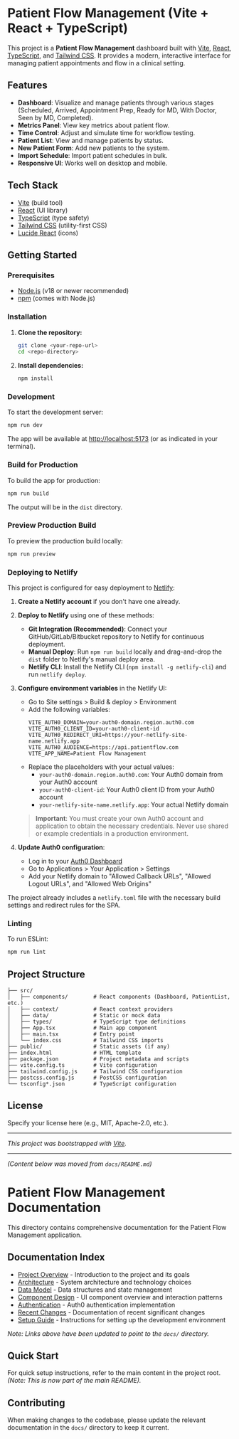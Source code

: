 # Patient Flow Management (Vite + React + TypeScript)

This project is a **Patient Flow Management** dashboard built with [Vite](https://vitejs.dev/), [React](https://react.dev/), [TypeScript](https://www.typescriptlang.org/), and [Tailwind CSS](https://tailwindcss.com/). It provides a modern, interactive interface for managing patient appointments and flow in a clinical setting.

## Features
- **Dashboard**: Visualize and manage patients through various stages (Scheduled, Arrived, Appointment Prep, Ready for MD, With Doctor, Seen by MD, Completed).
- **Metrics Panel**: View key metrics about patient flow.
- **Time Control**: Adjust and simulate time for workflow testing.
- **Patient List**: View and manage patients by status.
- **New Patient Form**: Add new patients to the system.
- **Import Schedule**: Import patient schedules in bulk.
- **Responsive UI**: Works well on desktop and mobile.

## Tech Stack
- [Vite](https://vitejs.dev/) (build tool)
- [React](https://react.dev/) (UI library)
- [TypeScript](https://www.typescriptlang.org/) (type safety)
- [Tailwind CSS](https://tailwindcss.com/) (utility-first CSS)
- [Lucide React](https://lucide.dev/) (icons)

## Getting Started

### Prerequisites
- [Node.js](https://nodejs.org/) (v18 or newer recommended)
- [npm](https://www.npmjs.com/) (comes with Node.js)

### Installation
1. **Clone the repository:**
   ```bash
   git clone <your-repo-url>
   cd <repo-directory>
   ```
2. **Install dependencies:**
   ```bash
   npm install
   ```

### Development
To start the development server:
```bash
npm run dev
```
The app will be available at [http://localhost:5173](http://localhost:5173) (or as indicated in your terminal).

### Build for Production
To build the app for production:
```bash
npm run build
```
The output will be in the `dist` directory.

### Preview Production Build
To preview the production build locally:
```bash
npm run preview
```

### Deploying to Netlify
This project is configured for easy deployment to [Netlify](https://www.netlify.com/):

1. **Create a Netlify account** if you don't have one already.

2. **Deploy to Netlify** using one of these methods:
   - **Git Integration (Recommended)**: Connect your GitHub/GitLab/Bitbucket repository to Netlify for continuous deployment.
   - **Manual Deploy**: Run `npm run build` locally and drag-and-drop the `dist` folder to Netlify's manual deploy area.
   - **Netlify CLI**: Install the Netlify CLI (`npm install -g netlify-cli`) and run `netlify deploy`.

3. **Configure environment variables** in the Netlify UI:
   - Go to Site settings > Build & deploy > Environment
   - Add the following variables:
     ```
     VITE_AUTH0_DOMAIN=your-auth0-domain.region.auth0.com
     VITE_AUTH0_CLIENT_ID=your-auth0-client-id
     VITE_AUTH0_REDIRECT_URI=https://your-netlify-site-name.netlify.app
     VITE_AUTH0_AUDIENCE=https://api.patientflow.com
     VITE_APP_NAME=Patient Flow Management
     ```
   - Replace the placeholders with your actual values:
     - `your-auth0-domain.region.auth0.com`: Your Auth0 domain from your Auth0 account
     - `your-auth0-client-id`: Your Auth0 client ID from your Auth0 account
     - `your-netlify-site-name.netlify.app`: Your actual Netlify domain

   > **Important**: You must create your own Auth0 account and application to obtain the necessary credentials. Never use shared or example credentials in a production environment.

4. **Update Auth0 configuration**:
   - Log in to your [Auth0 Dashboard](https://manage.auth0.com/)
   - Go to Applications > Your Application > Settings
   - Add your Netlify domain to "Allowed Callback URLs", "Allowed Logout URLs", and "Allowed Web Origins"

The project already includes a `netlify.toml` file with the necessary build settings and redirect rules for the SPA.

### Linting
To run ESLint:
```bash
npm run lint
```

## Project Structure
```
├── src/
│   ├── components/        # React components (Dashboard, PatientList, etc.)
│   ├── context/           # React context providers
│   ├── data/              # Static or mock data
│   ├── types/             # TypeScript type definitions
│   ├── App.tsx            # Main app component
│   ├── main.tsx           # Entry point
│   └── index.css          # Tailwind CSS imports
├── public/                # Static assets (if any)
├── index.html             # HTML template
├── package.json           # Project metadata and scripts
├── vite.config.ts         # Vite configuration
├── tailwind.config.js     # Tailwind CSS configuration
├── postcss.config.js      # PostCSS configuration
└── tsconfig*.json         # TypeScript configuration
```

## License
Specify your license here (e.g., MIT, Apache-2.0, etc.).

---

*This project was bootstrapped with [Vite](https://vitejs.dev/).*

---

*(Content below was moved from `docs/README.md`)*

# Patient Flow Management Documentation

This directory contains comprehensive documentation for the Patient Flow Management application.

## Documentation Index

- [Project Overview](docs/overview.md) - Introduction to the project and its goals
- [Architecture](docs/architecture.md) - System architecture and technology choices
- [Data Model](docs/data-model.md) - Data structures and state management
- [Component Design](docs/component-design.md) - UI component overview and interaction patterns
- [Authentication](docs/auth.md) - Auth0 authentication implementation
- [Recent Changes](docs/recent-changes.md) - Documentation of recent significant changes
- [Setup Guide](docs/setup-guide.md) - Instructions for setting up the development environment

*Note: Links above have been updated to point to the `docs/` directory.*

## Quick Start

For quick setup instructions, refer to the main content in the project root. *(Note: This is now part of the main README).*

## Contributing

When making changes to the codebase, please update the relevant documentation in the `docs/` directory to keep it current. 
